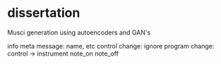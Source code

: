 # dissertation

Musci generation using autoencoders and GAN's

info
meta message: name, etc
control change: ignore
program change: control -> instrument
note_on
note_off